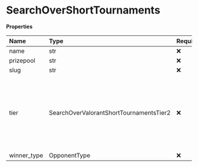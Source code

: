 # SearchOverShortTournaments

**Properties**

| Name        | Type                                    | Required | Description                                                                                                  |
| :---------- | :-------------------------------------- | :------- | :----------------------------------------------------------------------------------------------------------- |
| name        | str                                     | ❌       |                                                                                                              |
| prizepool   | str                                     | ❌       |                                                                                                              |
| slug        | str                                     | ❌       |                                                                                                              |
| tier        | SearchOverValorantShortTournamentsTier2 | ❌       | The tier of the tournament, ranging from 'S' to 'Unranked'. Ranking 'S' > 'A' > 'B' > 'C' > 'D' > 'Unranked' |
| winner_type | OpponentType                            | ❌       |                                                                                                              |

<!-- This file was generated by liblab | https://liblab.com/ -->
